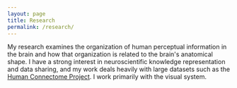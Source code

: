 ```yaml
---
layout: page
title: Research
permalink: /research/
---
```


My research examines the organization of human perceptual information in the
brain and how that organization is related to the brain's anatomical shape. I
have a strong interest in neuroscientific knowledge representation and data
sharing, and my work deals heavily with large datasets such as the [Human
Connectome Project](https://db.humanconnectome.org/). I work primarily with the
visual system.




